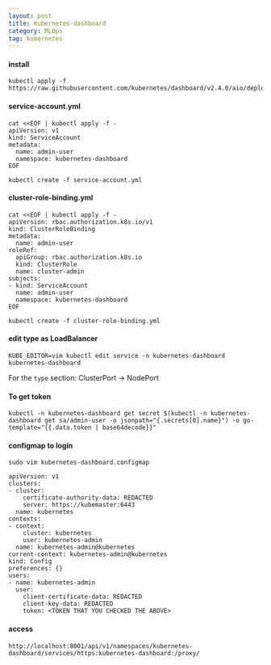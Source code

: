 ```yaml
---
layout: post
title: Kubernetes-dashboard
category: MLOps
tag: kubernetes
---
```


#### install 
```
kubectl apply -f https://raw.githubusercontent.com/kubernetes/dashboard/v2.4.0/aio/deploy/recommended.yaml
```

#### service-account.yml
```
cat <<EOF | kubectl apply -f -
apiVersion: v1
kind: ServiceAccount
metadata:
  name: admin-user
  namespace: kubernetes-dashboard
EOF
```
```
kubectl create -f service-account.yml
```

#### cluster-role-binding.yml
```
cat <<EOF | kubectl apply -f -
apiVersion: rbac.authorization.k8s.io/v1
kind: ClusterRoleBinding
metadata:
  name: admin-user
roleRef:
  apiGroup: rbac.authorization.k8s.io
  kind: ClusterRole
  name: cluster-admin
subjects:
- kind: ServiceAccount
  name: admin-user
  namespace: kubernetes-dashboard
EOF
```
```
kubectl create -f cluster-role-binding.yml
```
#### edit type as LoadBalancer
```
KUBE_EDITOR=vim kubectl edit service -n kubernetes-dashboard kubernetes-dashboard
```
For the `type` section: ClusterPort -> NodePort

#### To get token
```
kubectl -n kubernetes-dashboard get secret $(kubectl -n kubernetes-dashboard get sa/admin-user -o jsonpath="{.secrets[0].name}") -o go-template="{{.data.token | base64decode}}"
```

#### configmap to login
```
sudo vim kubernetes-dashboard.configmap
```
```
apiVersion: v1
clusters:
- cluster:
    certificate-authority-data: REDACTED
    server: https://kubemaster:6443
  name: kubernetes
contexts:
- context:
    cluster: kubernetes
    user: kubernetes-admin
  name: kubernetes-admin@kubernetes
current-context: kubernetes-admin@kubernetes
kind: Config
preferences: {}
users:
- name: kubernetes-admin
  user:
    client-certificate-data: REDACTED
    client-key-data: REDACTED
    token: <TOKEN THAT YOU CHECKED THE ABOVE>
```

#### access
```
http://localhost:8001/api/v1/namespaces/kubernetes-dashboard/services/https:kubernetes-dashboard:/proxy/
```


